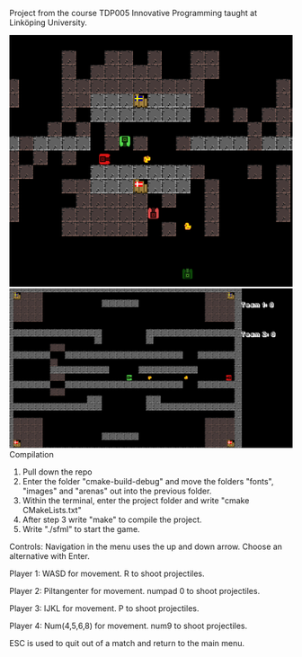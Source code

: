 Project from the course TDP005 Innovative Programming taught at Linköping University.

![GitHub Logo](/images/tankbattles.png)
![GitHub Logo](/images/ochdenna.png)
Compilation
1) Pull down the repo
2) Enter the folder "cmake-build-debug" and move the folders "fonts", "images" and "arenas" out into the previous folder.
3) Within the terminal, enter the project folder and write "cmake CMakeLists.txt"
4) After step 3 write "make" to compile the project.
5) Write "./sfml" to start the game.

Controls:
Navigation in the menu uses the up and down arrow. Choose an alternative with Enter.

Player 1:
WASD for movement. R to shoot projectiles.

Player 2:
Piltangenter for movement. numpad 0 to shoot projectiles.

Player 3:
IJKL for movement. P to shoot projectiles.

Player 4:
Num(4,5,6,8) for movement. num9 to shoot projectiles.

ESC is used to quit out of a match and return to the main menu.

